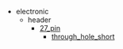 * electronic
  * header
    * [27_pin](electronic/header/27_pin)
      * [through_hole_short](electronic/header/27_pin/through_hole_short)
